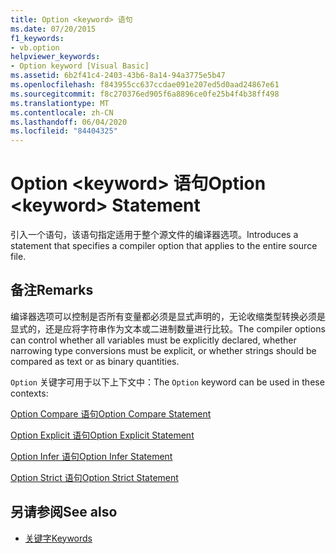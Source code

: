 ```yaml
---
title: Option <keyword> 语句
ms.date: 07/20/2015
f1_keywords:
- vb.option
helpviewer_keywords:
- Option keyword [Visual Basic]
ms.assetid: 6b2f41c4-2403-43b6-8a14-94a3775e5b47
ms.openlocfilehash: f843955cc637ccdae091e207ed5d0aad24867e61
ms.sourcegitcommit: f8c270376ed905f6a8896ce0fe25b4f4b38ff498
ms.translationtype: MT
ms.contentlocale: zh-CN
ms.lasthandoff: 06/04/2020
ms.locfileid: "84404325"
---
```

# <a name="option-keyword-statement"></a><span data-ttu-id="7814c-102">Option \<keyword> 语句</span><span class="sxs-lookup"><span data-stu-id="7814c-102">Option \<keyword> Statement</span></span>
<span data-ttu-id="7814c-103">引入一个语句，该语句指定适用于整个源文件的编译器选项。</span><span class="sxs-lookup"><span data-stu-id="7814c-103">Introduces a statement that specifies a compiler option that applies to the entire source file.</span></span>  
  
## <a name="remarks"></a><span data-ttu-id="7814c-104">备注</span><span class="sxs-lookup"><span data-stu-id="7814c-104">Remarks</span></span>  
 <span data-ttu-id="7814c-105">编译器选项可以控制是否所有变量都必须是显式声明的，无论收缩类型转换必须是显式的，还是应将字符串作为文本或二进制数量进行比较。</span><span class="sxs-lookup"><span data-stu-id="7814c-105">The compiler options can control whether all variables must be explicitly declared, whether narrowing type conversions must be explicit, or whether strings should be compared as text or as binary quantities.</span></span>  
  
 <span data-ttu-id="7814c-106">`Option` 关键字可用于以下上下文中：</span><span class="sxs-lookup"><span data-stu-id="7814c-106">The `Option` keyword can be used in these contexts:</span></span>  
  
 [<span data-ttu-id="7814c-107">Option Compare 语句</span><span class="sxs-lookup"><span data-stu-id="7814c-107">Option Compare Statement</span></span>](option-compare-statement.md)  
  
 [<span data-ttu-id="7814c-108">Option Explicit 语句</span><span class="sxs-lookup"><span data-stu-id="7814c-108">Option Explicit Statement</span></span>](option-explicit-statement.md)  
  
 [<span data-ttu-id="7814c-109">Option Infer 语句</span><span class="sxs-lookup"><span data-stu-id="7814c-109">Option Infer Statement</span></span>](option-infer-statement.md)  
  
 [<span data-ttu-id="7814c-110">Option Strict 语句</span><span class="sxs-lookup"><span data-stu-id="7814c-110">Option Strict Statement</span></span>](option-strict-statement.md)  
  
## <a name="see-also"></a><span data-ttu-id="7814c-111">另请参阅</span><span class="sxs-lookup"><span data-stu-id="7814c-111">See also</span></span>

- [<span data-ttu-id="7814c-112">关键字</span><span class="sxs-lookup"><span data-stu-id="7814c-112">Keywords</span></span>](../keywords/index.md)
